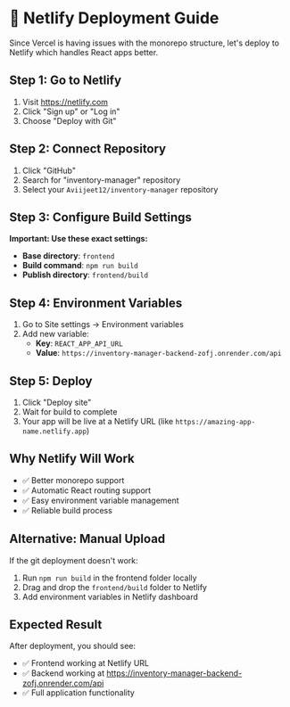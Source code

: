 # 🚀 Netlify Deployment Guide

Since Vercel is having issues with the monorepo structure, let's deploy to Netlify which handles React apps better.

## Step 1: Go to Netlify
1. Visit https://netlify.com
2. Click "Sign up" or "Log in"
3. Choose "Deploy with Git"

## Step 2: Connect Repository
1. Click "GitHub" 
2. Search for "inventory-manager" repository
3. Select your `Aviijeet12/inventory-manager` repository

## Step 3: Configure Build Settings
**Important: Use these exact settings:**

- **Base directory**: `frontend`
- **Build command**: `npm run build`
- **Publish directory**: `frontend/build`

## Step 4: Environment Variables
1. Go to Site settings → Environment variables
2. Add new variable:
   - **Key**: `REACT_APP_API_URL`
   - **Value**: `https://inventory-manager-backend-zofj.onrender.com/api`

## Step 5: Deploy
1. Click "Deploy site"
2. Wait for build to complete
3. Your app will be live at a Netlify URL (like `https://amazing-app-name.netlify.app`)

## Why Netlify Will Work
- ✅ Better monorepo support
- ✅ Automatic React routing support
- ✅ Easy environment variable management
- ✅ Reliable build process

## Alternative: Manual Upload
If the git deployment doesn't work:
1. Run `npm run build` in the frontend folder locally
2. Drag and drop the `frontend/build` folder to Netlify
3. Add environment variables in Netlify dashboard

## Expected Result
After deployment, you should see:
- ✅ Frontend working at Netlify URL
- ✅ Backend working at https://inventory-manager-backend-zofj.onrender.com/api
- ✅ Full application functionality